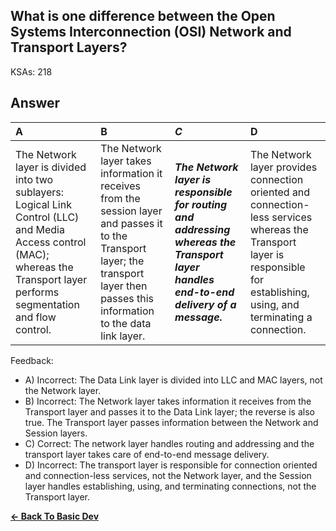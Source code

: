 ## What is one difference between the Open Systems Interconnection (OSI) Network and Transport Layers?

KSAs: 218

## Answer
| A | B | ***C*** | D |
| :--- | :--- | :--- | :--- |
| The Network layer is divided into two sublayers: Logical Link Control (LLC) and Media Access control (MAC); whereas the Transport layer performs segmentation and flow control. | The Network layer takes information it receives from the session layer and passes it to the Transport layer; the transport layer then passes this information to the data link layer. | ***The Network layer is responsible for routing and addressing whereas the Transport layer handles end-to-end delivery of a message.*** | The Network layer provides connection oriented and connection-less services whereas the Transport layer is responsible for establishing, using, and terminating a connection. |


Feedback:

- A) Incorrect: The Data Link layer is divided into LLC and MAC layers, not the Network layer.
- B) Incorrect: The Network layer takes information it receives from the Transport layer and passes it to the Data Link layer; the reverse is also true. The Transport layer passes information between the Network and Session layers.
- C) Correct: The network layer handles routing and addressing and the transport layer takes care of end-to-end message delivery.
- D) Incorrect: The transport layer is responsible for connection oriented and connection-less services, not the Network layer, and the Session layer handles establishing, using, and terminating connections, not the Transport layer.

[**<- Back To Basic Dev**](../../../Basic_Dev.md)

